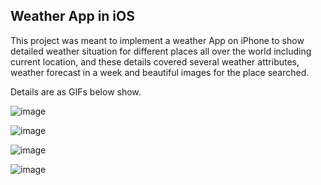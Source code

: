 ## Weather App in iOS

This project was meant to implement a weather App on iPhone to show detailed weather situation for different places all over the world including current location, and these details covered several weather attributes, weather forecast in a week and beautiful images for the place searched.

Details are as GIFs below show.

 ![image]( https://github.com/DuRaRaRall/WeatherApp/blob/master/Cut1.gif)
 
 
 ![image]( https://github.com/DuRaRaRall/WeatherApp/blob/master/Cut2.gif)
 
 
 
 ![image]( https://github.com/DuRaRaRall/WeatherApp/blob/master/Cut3.gif)
 
 
 
 ![image]( https://github.com/DuRaRaRall/WeatherApp/blob/master/Cut4.gif)
